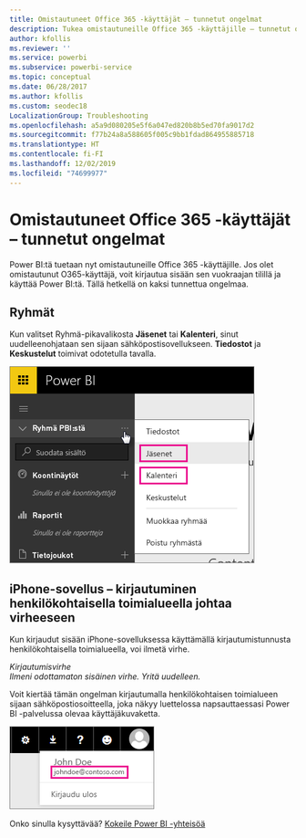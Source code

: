 ```yaml
---
title: Omistautuneet Office 365 -käyttäjät – tunnetut ongelmat
description: Tukea omistautuneille Office 365 -käyttäjille – tunnetut ongelmat. Tässä aiheessa kuvataan omistautuneita Office 365 -käyttäjiä koskevia ongelmia. Niihin sisältyvät ryhmäominaisuuden rajoitukset sekä iPhone-sovellus henkilökohtaisilla toimialueilla.
author: kfollis
ms.reviewer: ''
ms.service: powerbi
ms.subservice: powerbi-service
ms.topic: conceptual
ms.date: 06/28/2017
ms.author: kfollis
ms.custom: seodec18
LocalizationGroup: Troubleshooting
ms.openlocfilehash: a5a9d080205e5f6a047ed820b8b5ed70fa9017d2
ms.sourcegitcommit: f77b24a8a588605f005c9bb1fdad864955885718
ms.translationtype: HT
ms.contentlocale: fi-FI
ms.lasthandoff: 12/02/2019
ms.locfileid: "74699977"
---
```

# <a name="office-365-dedicated-customers---known-issues"></a>Omistautuneet Office 365 -käyttäjät – tunnetut ongelmat
Power BI:tä tuetaan nyt omistautuneille Office 365 -käyttäjille.  Jos olet omistautunut O365-käyttäjä, voit kirjautua sisään sen vuokraajan tilillä ja käyttää Power BI:tä. Tällä hetkellä on kaksi tunnettua ongelmaa.

## <a name="groups"></a>Ryhmät
Kun valitset Ryhmä-pikavalikosta **Jäsenet** tai **Kalenteri**, sinut uudelleenohjataan sen sijaan sähköpostisovellukseen.  **Tiedostot** ja **Keskustelut** toimivat odotetulla tavalla.

![Ryhmä Power BI:stä](media/service-admin-office-365-dedicated-known-issues/group-menu.png)

## <a name="iphone-app---sign-in-with-vanity-domain-leads-to-error"></a>iPhone-sovellus – kirjautuminen henkilökohtaisella toimialueella johtaa virheeseen
Kun kirjaudut sisään iPhone-sovelluksessa käyttämällä kirjautumistunnusta henkilökohtaisella toimialueella, voi ilmetä virhe.

*Kirjautumisvirhe*  
*Ilmeni odottamaton sisäinen virhe. Yritä uudelleen.*

Voit kiertää tämän ongelman kirjautumalla henkilökohtaisen toimialueen sijaan sähköpostiosoitteella, joka näkyy luettelossa napsauttaessasi Power BI -palvelussa olevaa käyttäjäkuvaketta.

![Kirjautumisen sähköpostiviesti](media/service-admin-office-365-dedicated-known-issues/sign-in-address.png)

Onko sinulla kysyttävää? [Kokeile Power BI -yhteisöä](https://community.powerbi.com/)

